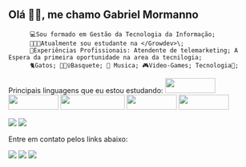 ## Olá 🖐🏽, me chamo Gabriel Mormanno

          💻Sou formado em Gestão da Tecnologia da Informação;
          👩🏽‍💻Atualmente sou estudante na </Growdev>\;
          🎈Experiências Profissionais: Atendente de telemarketing; A Espera da primeira oportunidade na area da tecnilogia;
          🐈Gatos; ⛹🏽‍♀️Basquete; 🎵 Musica; 🎮Video-Games; Tecnologia🧡;
              
<div>
      Principais linguagens que eu estou estudando:
      <img src="https://img.shields.io/badge/HTML5-E34F26?style=for-the-badge&logo=html5&logoColor=white" width="100px" height="30px"  />
      <img src="https://img.shields.io/badge/CSS3-1572B6?style=for-the-badge&logo=css3&logoColor=white" width="100px" height="30px" />
      <img src="https://img.shields.io/badge/JavaScript-F7DF1E?style=for-the-badge&logo=javascript&logoColor=black" width="128px" height="30px"/>
      <img src="https://img.shields.io/badge/TypeScript-007ACC?style=for-the-badge&logo=typescript&logoColor=white" width="100px" height="30px" />
      <img src="https://img.shields.io/badge/Node.js-43853D?style=for-the-badge&logo=node.js&logoColor=white" width="100px" height="30px" />
</div>

<div>
    </p>
<picture>
<source
  srcset="https://github-readme-stats.vercel.app/api?username=MormannoDev&show_icons=true&theme=dark"
  media="(prefers-color-scheme: dark)"
/>
<source
  srcset="https://github-readme-stats.vercel.app/api?username=MormannoDev33&show_icons=true"
  media="(prefers-color-scheme: light), (prefers-color-scheme: no-preference)"
/>
<img src="https://github-readme-stats.vercel.app/api?username=MormannoDev&show_icons=true" />
</picture>
<picture>
<source
  srcset="https://github-readme-stats.vercel.app/api/top-langs/?username=MormannoDev&size_weight=0.5&count_weight=0.5"
  media="(prefers-color-scheme: dark)"
/>
<source
  srcset="https://github-readme-stats.vercel.app/api/top-langs/?username=MormannoDev&size_weight=0.5&count_weight=0.5"
/>
<img src="https://github-readme-stats.vercel.app/api/top-langs/?username=MormannoDev&size_weight=0.5&count_weight=0.5" />
</picture></p>  
</div>
      
Entre em contato pelos links abaixo:
<div>

  <a href="https://instagram.com/gabrielmormanno" target="_blank"><img src="https://img.shields.io/badge/-Instagram-%23E4405F?style=for-the-badge&logo=instagram&logoColor=white" target="_blank"></a>
  <a href="https://www.linkedin.com/in/gabriel-mormanno-5b8a15211/" target="_blank"><img src="https://img.shields.io/badge/-LinkedIn-%230077B5?style=for-the-badge&logo=linkedin&logoColor=white" target="_blank"></a>
  <a href="https://www.t.me/Gmormanno" target="_blank"><img src="https://img.shields.io/badge/Telegram-2CA5E0?style=for-the-badge&logo=telegram&logoColor=white" target="_blank"></a>
  
</div>

